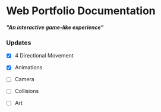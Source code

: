 # Web Portfolio Documentation
**_"An interactive game-like experience"_**


### Updates

- [x] 4 Directional Movement
- [x] Animations
- [ ] Camera
- [ ] Collisions
- [ ] Art



